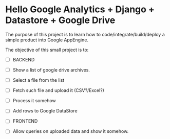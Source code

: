 # Hello Google Analytics + Django + Datastore + Google Drive

The purpose of this project is to learn how to code/integrate/build/deploy a simple product into Google AppEngine.

The objective of this small project is to:

-[ ] BACKEND
 -[ ] Show a list of google drive archives.
 -[ ] Select a file from the list
 -[ ] Fetch such file and upload it (CSV?/Excel?)
 -[ ] Process it somehow
 -[ ] Add rows to Google DataStore
-[ ] FRONTEND
-[ ] Allow queries on uploaded data and show it somehow.

